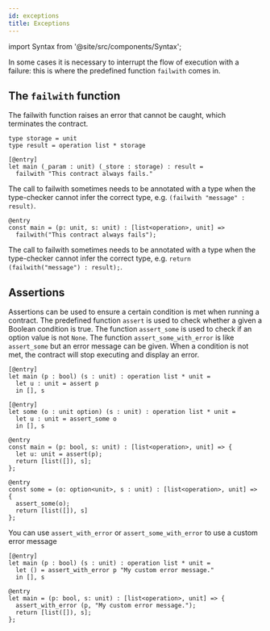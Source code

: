 ```yaml
---
id: exceptions
title: Exceptions
---
```


import Syntax from '@site/src/components/Syntax';

In some cases it is necessary to interrupt the flow of execution with
a failure: this is where the predefined function `failwith` comes in.

## The `failwith` function

The failwith function raises an error that cannot be caught, which
terminates the contract.

<Syntax syntax="cameligo">

```cameligo group=failwith
type storage = unit
type result = operation list * storage

[@entry]
let main (_param : unit) (_store : storage) : result =
  failwith "This contract always fails."
```

The call to failwith sometimes needs to be annotated with a type when the type-checker cannot infer the correct type, e.g. `(failwith "message" : result)`.

</Syntax>

<Syntax syntax="jsligo">

```jsligo group=failwith
@entry
const main = (p: unit, s: unit) : [list<operation>, unit] =>
  failwith("This contract always fails");
```

The call to failwith sometimes needs to be annotated with a type when the type-checker cannot infer the correct type, e.g. `return (failwith("message") : result);`.

</Syntax>

## Assertions

Assertions can be used to ensure a certain condition is met when
running a contract. The predefined function `assert` is used to check
whether a given a Boolean condition is true. The function
`assert_some` is used to check if an option value is not `None`. The
function `assert_some_with_error` is like `assert_some` but an error
message can be given. When a condition is not met, the contract will
stop executing and display an error.

<Syntax syntax="cameligo">

```cameligo group=failwith_alt
[@entry]
let main (p : bool) (s : unit) : operation list * unit =
  let u : unit = assert p
  in [], s

[@entry]
let some (o : unit option) (s : unit) : operation list * unit =
  let u : unit = assert_some o
  in [], s
```

</Syntax>

<Syntax syntax="jsligo">

```jsligo group=failwith_alt
@entry
const main = (p: bool, s: unit) : [list<operation>, unit] => {
  let u: unit = assert(p);
  return [list([]), s];
};

@entry
const some = (o: option<unit>, s : unit) : [list<operation>, unit] => {
  assert_some(o);
  return [list([]), s]
};
```

</Syntax>

You can use `assert_with_error` or `assert_some_with_error` to use a custom error message

<Syntax syntax="cameligo">

```cameligo group=failwith_assert_with_error
[@entry]
let main (p : bool) (s : unit) : operation list * unit =
  let () = assert_with_error p "My custom error message."
  in [], s
```

</Syntax>

<Syntax syntax="jsligo">

```jsligo group=failwith_assert_with_error
@entry
let main = (p: bool, s: unit) : [list<operation>, unit] => {
  assert_with_error (p, "My custom error message.");
  return [list([]), s];
};
```

</Syntax>

<!-- updated use of entry -->